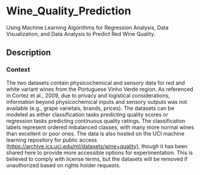 # Wine_Quality_Prediction

Using Machine Learning Algorithms for Regression Analysis, Data Visualization, and Data Analysis to Predict Red Wine Quality.

## Description

### Context

The two datasets contain physicochemical and sensory data for red and white variant wines from the Portuguese Vinho Verde region. As referenced in Cortez et al., 2009, due to privacy and logistical considerations, information beyond physicochemical inputs and sensory outputs was not available (e.g., grape varietals, brands, prices). 
The datasets can be modeled as either classification tasks predicting quality scores or regression tasks predicting continuous quality ratings. The classification labels represent ordered imbalanced classes, with many more normal wines than excellent or poor ones. 
The data is also hosted on the UCI machine learning repository for public access (https://archive.ics.uci.edu/ml/datasets/wine+quality), though it has been shared here to provide more accessible options for experimentation. This is believed to comply with license terms, but the datasets will be removed if unauthorized based on rights holder requests.

